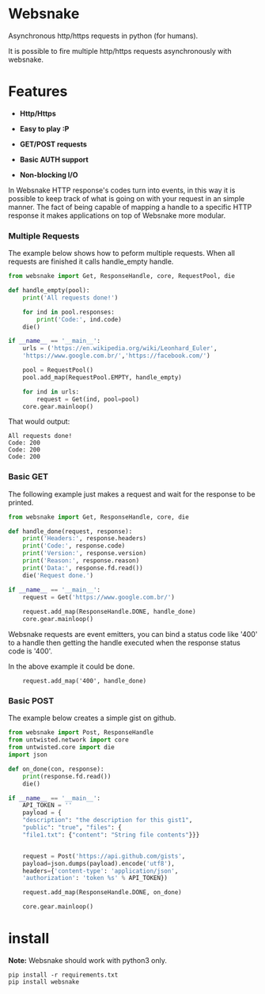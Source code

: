# Websnake

Asynchronous http/https requests in python (for humans).

It is possible to fire multiple http/https requests asynchronously with websnake. 

# Features

- **Http/Https**

- **Easy to play :P**

- **GET/POST requests**

- **Basic AUTH support**

- **Non-blocking I/O**

In Websnake HTTP response's codes turn into events, in this way it is possible to keep track of what is going
on with your request in an simple manner. The fact of being capable of mapping a handle to a specific
HTTP response it makes applications on top of Websnake more modular.

### Multiple Requests

The example below shows how to peform multiple requests. When all requests are finished
it calls handle_empty handle.

~~~python
from websnake import Get, ResponseHandle, core, RequestPool, die

def handle_empty(pool):
    print('All requests done!')

    for ind in pool.responses:
        print('Code:', ind.code)
    die()

if __name__ == '__main__':
    urls = ('https://en.wikipedia.org/wiki/Leonhard_Euler', 
    'https://www.google.com.br/','https://facebook.com/') 

    pool = RequestPool()
    pool.add_map(RequestPool.EMPTY, handle_empty)

    for ind in urls:
        request = Get(ind, pool=pool)
    core.gear.mainloop()
~~~

That would output:

~~~
All requests done!
Code: 200
Code: 200
Code: 200
~~~

### Basic GET 

The following example just makes a request and wait for the response to be printed.

~~~python
from websnake import Get, ResponseHandle, core, die

def handle_done(request, response):
    print('Headers:', response.headers)
    print('Code:', response.code)
    print('Version:', response.version)
    print('Reason:', response.reason) 
    print('Data:', response.fd.read())
    die('Request done.')

if __name__ == '__main__':
    request = Get('https://www.google.com.br/')
    
    request.add_map(ResponseHandle.DONE, handle_done)
    core.gear.mainloop()
~~~

Websnake requests are event emitters, you can bind a status code like '400' to a handle
then getting the handle executed when the response status code is '400'.

In the above example it could be done.

~~~
    request.add_map('400', handle_done)
~~~

### Basic POST 

The example below creates a simple gist on github.

~~~python
from websnake import Post, ResponseHandle
from untwisted.network import core
from untwisted.core import die
import json

def on_done(con, response):
    print(response.fd.read())
    die()

if __name__ == '__main__':
    API_TOKEN = ''
    payload = {
    "description": "the description for this gist1",
    "public": "true", "files": {
    "file1.txt": {"content": "String file contents"}}}


    request = Post('https://api.github.com/gists',
    payload=json.dumps(payload).encode('utf8'), 
    headers={'content-type': 'application/json',
    'authorization': 'token %s' % API_TOKEN})

    request.add_map(ResponseHandle.DONE, on_done)

    core.gear.mainloop()
~~~

# install

**Note:** Websnake should work with python3 only.

~~~
pip install -r requirements.txt
pip install websnake
~~~
